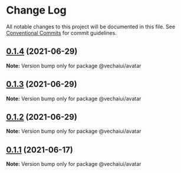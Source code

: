 # Change Log

All notable changes to this project will be documented in this file.
See [Conventional Commits](https://conventionalcommits.org) for commit guidelines.

## [0.1.4](https://github.com/vechai/vechaiui/compare/@vechaiui/avatar@0.1.3...@vechaiui/avatar@0.1.4) (2021-06-29)

**Note:** Version bump only for package @vechaiui/avatar





## [0.1.3](https://github.com/vechai/vechaiui/compare/@vechaiui/avatar@0.1.2...@vechaiui/avatar@0.1.3) (2021-06-29)

**Note:** Version bump only for package @vechaiui/avatar





## [0.1.2](https://github.com/vechai/vechaiui/compare/@vechaiui/avatar@0.1.1...@vechaiui/avatar@0.1.2) (2021-06-29)

**Note:** Version bump only for package @vechaiui/avatar





## [0.1.1](https://github.com/vechai/vechaiui/compare/@vechaiui/avatar@0.1.0...@vechaiui/avatar@0.1.1) (2021-06-17)

**Note:** Version bump only for package @vechaiui/avatar
